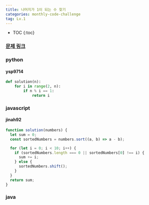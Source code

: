 ```yaml
---
title: 나머지가 1이 되는 수 찾기
categories: monthly-code-challenge
tag: Lv.1
---
```


- TOC
  {:toc}

### [문제 링크](https://programmers.co.kr/learn/courses/30/lessons/87389)

### python

#### ysp9714

```python
def solution(n):
    for i in range(2, n):
        if n % i == 1:
            return i
```

### javascript

#### jinah92

```javascript
function solution(numbers) {
  let sum = 0;
  const sortedNumbers = numbers.sort((a, b) => a - b);

  for (let i = 0; i < 10; i++) {
    if (sortedNumbers.length === 0 || sortedNumbers[0] !== i) {
      sum += i;
    } else {
      sortedNumbers.shift();
    }
  }
  return sum;
}
```

### java
